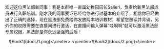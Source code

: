 欢迎这位黑法部新同事！我是本群唯一直属幼稚园园长Salieri，负责给新黑法部成员进行入职培训。刚才我的同事要证已经给你进行过基本的介绍了，相信你已经做出了正确的选择，现在黑法部免费给你发放两本培训教材，希望您熟读并背诵，另外你的权限需要在直播间进行激活，在直播间输入弹幕“哇啊啊”就可以激活黑法部专属权限，黑法部是你永远坚强的后盾！

<center>![Book1](docs/1.png)<\center>
<\center>![Book2](docs/2.png)<\center>
